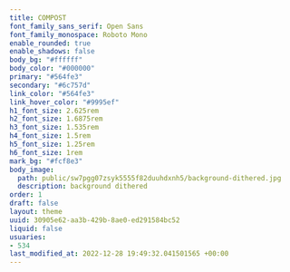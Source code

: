 ```yaml
---
title: COMPOST
font_family_sans_serif: Open Sans
font_family_monospace: Roboto Mono
enable_rounded: true
enable_shadows: false
body_bg: "#ffffff"
body_color: "#000000"
primary: "#564fe3"
secondary: "#6c757d"
link_color: "#564fe3"
link_hover_color: "#9995ef"
h1_font_size: 2.625rem
h2_font_size: 1.6875rem
h3_font_size: 1.535rem
h4_font_size: 1.5rem
h5_font_size: 1.25rem
h6_font_size: 1rem
mark_bg: "#fcf8e3"
body_image:
  path: public/sw7pgg07zsyk5555f82duuhdxnh5/background-dithered.jpg
  description: background dithered
order: 1
draft: false
layout: theme
uuid: 30905e62-aa3b-429b-8ae0-ed291584bc52
liquid: false
usuaries:
- 534
last_modified_at: 2022-12-28 19:49:32.041501565 +00:00
---
```


